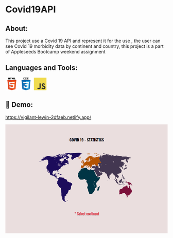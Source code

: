 # Covid19API

## About:

This project use a Covid 19 API and represent it for the use , the user can see Covid 19 morbidity data by continent and country, this project is a part of Appleseeds Bootcamp weekend assignment

 ## Languages and Tools:
<p align="left">
 <img src="https://raw.githubusercontent.com/devicons/devicon/master/icons/html5/html5-original-wordmark.svg" alt="html5" width="40" height="40"/> 
 <img src="https://raw.githubusercontent.com/devicons/devicon/master/icons/css3/css3-original-wordmark.svg" alt="css3" width="40" height="40"/>
 <img src="https://raw.githubusercontent.com/devicons/devicon/master/icons/javascript/javascript-original.svg" alt="javascript" width="40" height="40"/>
 </p>
 
 
 ## 🚀 Demo:

https://vigilant-lewin-2dfaeb.netlify.app/

<a href="https://vigilant-lewin-2dfaeb.netlify.app/" target="_blank">
  <img src="assets/img/covid-19-statistics.png">
</a>
